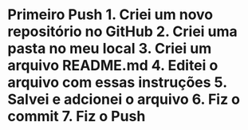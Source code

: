 # Primeiro Push 1. Criei um novo repositório no GitHub 2. Criei uma pasta no meu local 3. Criei um arquivo README.md 4. Editei o arquivo com essas instruções 5. Salvei e adcionei o arquivo 6. Fiz o commit 7. Fiz o Push 
